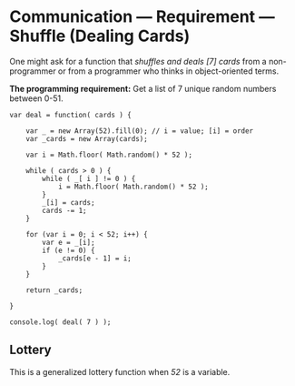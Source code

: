 # Communication — Requirement — Shuffle (Dealing Cards)

One might ask for a function that *shuffles and deals [7] cards* from a non-programmer or from a programmer who thinks in object-oriented terms.

**The programming requirement:**
Get a list of 7 unique random numbers between 0-51.
```
var deal = function( cards ) {
	
	var _ = new Array(52).fill(0); // i = value; [i] = order
	var _cards = new Array(cards);
	
	var i = Math.floor( Math.random() * 52 );
	
	while ( cards > 0 ) {
		while ( _[ i ] != 0 ) { 
			i = Math.floor( Math.random() * 52 );
		}
		_[i] = cards;
		cards -= 1;		
	}
	
	for (var i = 0; i < 52; i++) {
		var e = _[i];
		if (e != 0) {
			_cards[e - 1] = i;
		}
	}

	return _cards;

}

console.log( deal( 7 ) );
```

## Lottery
This is a generalized lottery function when *52* is a variable.
